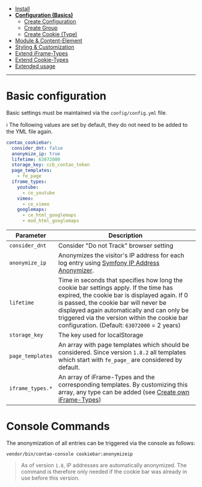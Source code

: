 - [Install](INSTALL.md)
- [**Configuration (Basics)**](BASICS.md)
    - [Create Configuration](CONFIGURATION.md)
    - [Create Group](GROUP.md)
    - [Create Cookie (Type)](COOKIE.md)
- [Module & Content-Element](MOD_CE.md)
- [Styling & Customization](CUSTOMIZATION.md)
- [Extend iFrame-Types](EXTEND_IFRAME.md)
- [Extend Cookie-Types](EXTEND_TYPE.md)
- [Extended usage](EXTENDED_USAGE.md)

---

# Basic configuration
Basic settings must be maintained via the `config/config.yml` file. 

ℹ The following values are set by default, they do not need to be added to the YML file again.

```yaml
contao_cookiebar:
  consider_dnt: false
  anonymize_ip: true
  lifetime: 63072000
  storage_key: ccb_contao_token
  page_templates:
    - fe_page
  iframe_types:
    youtube: 
      - ce_youtube
    vimeo: 
      - ce_vimeo
    googlemaps:
      - ce_html_googlemaps
      - mod_html_googlemaps
```

Parameter | Description
---------- | -----------
`consider_dnt` | Consider "Do not Track" browser setting
`anonymize_ip` | Anonymizes the visitor's IP address for each log entry using [Symfony IP Address Anonymizer](https://symfony.com/blog/new-in-symfony-4-4-ip-address-anonymizer).
`lifetime` | Time in seconds that specifies how long the cookie bar settings apply. If the time has expired, the cookie bar is displayed again. If 0 is passed, the cookie bar will never be displayed again automatically and can only be triggered via the version within the cookie bar configuration. (Default: `63072000` = 2 years)
`storage_key` | The key used for localStorage
`page_templates` | An array with page templates which should be considered. Since version `1.8.2` all templates which start with `fe_page_` are considered by default.
`iframe_types.*` | An array of iFrame-Types and the corresponding templates. By customizing this array, any type can be added (see [Create own iFrame-Types](EXTEND_IFRAME.md))

# Console Commands
The anonymization of all entries can be triggered via the console as follows:
```
vendor/bin/contao-console cookiebar:anonymizeip
```

> As of version `1.8`, IP addresses are automatically anonymized. The command is therefore only needed if the cookie bar was already in use before this version.
